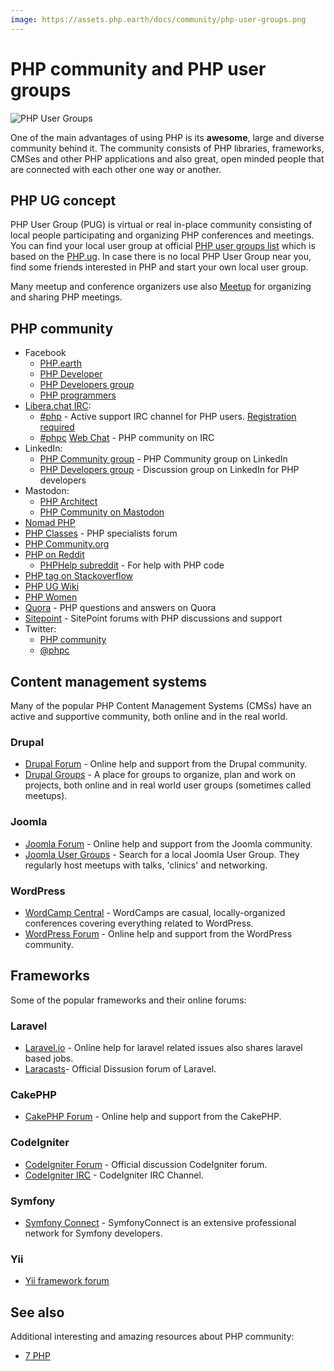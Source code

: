 ```yaml
---
image: https://assets.php.earth/docs/community/php-user-groups.png
---
```


# PHP community and PHP user groups

![PHP User Groups](https://assets.php.earth/docs/community/php-user-groups.png "PHP User Groups")

One of the main advantages of using PHP is its **awesome**, large and diverse
community behind it. The community consists of PHP libraries, frameworks, CMSes
and other PHP applications and also great, open minded people that are connected
with each other one way or another.

## PHP UG concept

PHP User Group (PUG) is virtual or real in-place community consisting of local
people participating and organizing PHP conferences and meetings. You can find
your local user group at official [PHP user groups list][php-net-ug] which is
based on the [PHP.ug][php-ug]. In case there is no local PHP User Group near you,
find some friends interested in PHP and start your own local user group.

Many meetup and conference organizers use also [Meetup](http://www.meetup.com/)
for organizing and sharing PHP meetings.

## PHP community

* Facebook
  * [PHP.earth](https://www.facebook.com/groups/2204685680)
  * [PHP Developer](https://www.facebook.com/groups/905336412896851)
  * [PHP Developers group](https://www.facebook.com/groups/pmdvlinworld)
  * [PHP programmers](https://www.facebook.com/groups/phpmasters/)
* [Libera.chat IRC](https://libera.chat/):
  * [#php](irc://irc.libera.chat/#php) - Active support IRC channel for PHP users. [Registration required](https://libera.chat/guides/registration)
  * [#phpc](irc://irc.libera.chat/#phpc) [Web Chat](https://phpc.chat/) - PHP community on IRC
* LinkedIn:
  * [PHP Community group](https://www.linkedin.com/groups/831407/) - PHP Community group on LinkedIn
  * [PHP Developers group](https://www.linkedin.com/groups/42140) - Discussion group on LinkedIn for PHP developers
* Mastodon:
  * [PHP Architect](https://phparch.social/)
  * [PHP Community on Mastodon](https://phpc.social/)
* [Nomad PHP](http://nomadphp.com)
* [PHP Classes](http://www.phpclasses.org/discuss/) - PHP specialists forum
* [PHP Community.org](https://phpcommunity.org/)
* [PHP on Reddit](http://www.reddit.com/r/PHP)
  * [PHPHelp subreddit](https://www.reddit.com/r/PHPhelp/) - For help with PHP code
* [PHP tag on Stackoverflow](http://stackoverflow.com/questions/tagged/php)
* [PHP UG Wiki](https://wiki.php.net/usergroups)
* [PHP Women](https://twitter.com/phpwomen)
* [Quora](https://www.quora.com/topic/PHP-programming-language-1) - PHP questions
  and answers on Quora
* [Sitepoint](https://www.sitepoint.com/community/) - SitePoint forums with PHP
  discussions and support
* Twitter:
  * [PHP community](https://twitter.com/i/communities/1493441201487298561)
  * [@phpc](https://twitter.com/phpc)

## Content management systems

Many of the popular PHP Content Management Systems (CMSs) have an active and
supportive community, both online and in the real world.

### Drupal

* [Drupal Forum](https://www.drupal.org/forum) - Online help and support from the
  Drupal community.
* [Drupal Groups](https://groups.drupal.org/) -  A place for groups to organize,
  plan and work on projects, both online and in real world user groups (sometimes
  called meetups).

### Joomla

* [Joomla Forum](https://forum.joomla.org/) - Online help and support from the
  Joomla community.
* [Joomla User Groups](https://community.joomla.org/user-groups/find-a-user-group.html) - Search
  for a local Joomla User Group. They regularly host meetups with talks, 'clinics'
  and networking.

### WordPress

* [WordCamp Central](http://central.wordcamp.org/schedule/) - WordCamps are casual,
  locally-organized conferences covering everything related to WordPress.
* [WordPress Forum](https://wordpress.org/support/) - Online help and support from
  the WordPress community.

## Frameworks

Some of the popular frameworks and their online forums:

### Laravel

* [Laravel.io](http://laravel.io/forum) - Online help for laravel related issues
  also shares laravel based jobs.
* [Laracasts](https://laracasts.com/discuss)- Official Dissusion forum of Laravel.

### CakePHP

* [CakePHP Forum](http://discourse.cakephp.org/) - Online help and support from
  the CakePHP.

### CodeIgniter

* [CodeIgniter Forum](http://forum.codeigniter.com/) - Official discussion CodeIgniter
  forum.
* [CodeIgniter IRC](http://webchat.freenode.net/?channels=codeigniter) - CodeIgniter
  IRC Channel.

### Symfony

* [Symfony Connect](https://connect.symfony.com/login) - SymfonyConnect
  is an extensive professional network for Symfony developers.

### Yii

* [Yii framework forum](https://forum.yiiframework.com/)

## See also

Additional interesting and amazing resources about PHP community:

* [7 PHP](https://7php.com/blog/)


[php-net-ug]: http://php.net/ug
[php-ug]: http://php.ug
